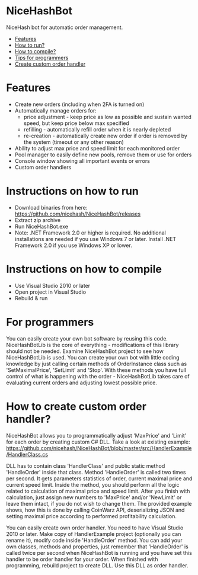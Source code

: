 # NiceHashBot
NiceHash bot for automatic order management.

- [Features](#features)
- [How to run?](#run)
- [How to compile?](#compile)
- [Tips for programmers](#tips)
- [Create custom order handler](#handler)

# <a name="features"></a> Features

- Create new orders (including when 2FA is turned on)
- Automatically manage orders for:
    * price adjustment - keep price as low as possible and sustain wanted speed, but keep price below max specified
    * refilling - automatically refill order when it is nearly depleted
    * re-creation - automatically create new order if order is removed by the system (timeout or any other reason)
- Ability to adjust max price and speed limit for each monitored order
- Pool manager to easily define new pools, remove them or use for orders
- Console window showing all important events or errors
- Custom order handlers

# <a name="run"></a> Instructions on how to run

- Download binaries from here: https://github.com/nicehash/NiceHashBot/releases
- Extract zip archive
- Run NiceHashBot.exe
- Note: .NET Framework 2.0 or higher is required. No additional installations are needed if you use Windows 7 or later. Install .NET Framework 2.0 if you use Windows XP or lower.

# <a name="compile"></a> Instructions on how to compile

- Use Visual Studio 2010 or later
- Open project in Visual Studio
- Rebuild & run

# <a name="tips"></a> For programmers

You can easily create your own bot software by reusing this code. NiceHashBotLib is the core of everything - modifications of this library should not be needed. Examine NiceHashBot project to see how NiceHashBotLib is used. You can create your own bot with little coding knowledge by just calling certain methods of OrderInstance class such as 'SetMaximalPrice', 'SetLimit' and 'Stop'. With these methods you have full control of what is happening with the order - NiceHashBotLib takes care of evaluating current orders and adjusting lowest possible price.

# <a name="handler"></a> How to create custom order handler?

NiceHashBot allows you to programmatically adjust 'MaxPrice' and 'Limit' for each order by creating custom C# DLL. Take a look at existing example: https://github.com/nicehash/NiceHashBot/blob/master/src/HandlerExample/HandlerClass.cs

DLL has to contain class 'HandlerClass' and public static method 'HandleOrder' inside that class. Method 'HandleOrder' is called two times per second. It gets parameters statistics of order, current maximal price and current speed limit. Inside the method, you should perform all the logic related to calculation of maximal price and speed limit. After you finish with calculation, just assign new numbers to 'MaxPrice' and/or 'NewLimit' or leave them intact, if you do not wish to change them. The provided example shows, how this is done by calling CoinWarz API, deserializing JSON and setting maximal price according to performed profitability calculation.

You can easily create own order handler. You need to have Visual Studio 2010 or later. Make copy of HandlerExample project (optionally you can rename it), modify code inside 'HandleOrder' method. You can add your own classes, methods and properties, just remember that 'HandleOrder' is called twice per second when NiceHashBot is running and you have set this handler to be order handler for your order. When finished with programming, rebuild project to create DLL. Use this DLL as order handler.
